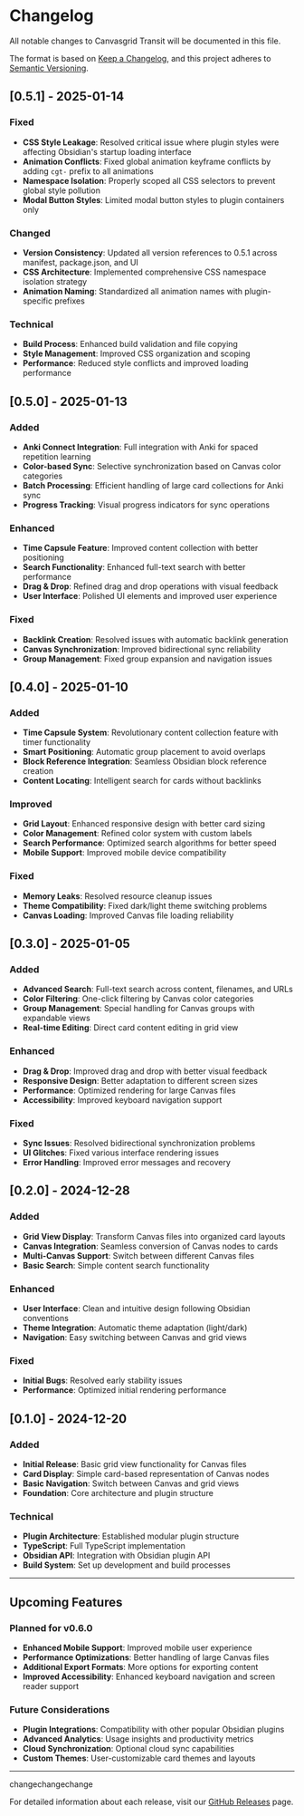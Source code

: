 # Changelog

All notable changes to Canvasgrid Transit will be documented in this file.

The format is based on [Keep a Changelog](https://keepachangelog.com/en/1.0.0/),
and this project adheres to [Semantic Versioning](https://semver.org/spec/v2.0.0.html).

## [0.5.1] - 2025-01-14

### Fixed
- **CSS Style Leakage**: Resolved critical issue where plugin styles were affecting Obsidian's startup loading interface
- **Animation Conflicts**: Fixed global animation keyframe conflicts by adding `cgt-` prefix to all animations
- **Namespace Isolation**: Properly scoped all CSS selectors to prevent global style pollution
- **Modal Button Styles**: Limited modal button styles to plugin containers only

### Changed
- **Version Consistency**: Updated all version references to 0.5.1 across manifest, package.json, and UI
- **CSS Architecture**: Implemented comprehensive CSS namespace isolation strategy
- **Animation Naming**: Standardized all animation names with plugin-specific prefixes

### Technical
- **Build Process**: Enhanced build validation and file copying
- **Style Management**: Improved CSS organization and scoping
- **Performance**: Reduced style conflicts and improved loading performance

## [0.5.0] - 2025-01-13

### Added
- **Anki Connect Integration**: Full integration with Anki for spaced repetition learning
- **Color-based Sync**: Selective synchronization based on Canvas color categories
- **Batch Processing**: Efficient handling of large card collections for Anki sync
- **Progress Tracking**: Visual progress indicators for sync operations

### Enhanced
- **Time Capsule Feature**: Improved content collection with better positioning
- **Search Functionality**: Enhanced full-text search with better performance
- **Drag & Drop**: Refined drag and drop operations with visual feedback
- **User Interface**: Polished UI elements and improved user experience

### Fixed
- **Backlink Creation**: Resolved issues with automatic backlink generation
- **Canvas Synchronization**: Improved bidirectional sync reliability
- **Group Management**: Fixed group expansion and navigation issues

## [0.4.0] - 2025-01-10

### Added
- **Time Capsule System**: Revolutionary content collection feature with timer functionality
- **Smart Positioning**: Automatic group placement to avoid overlaps
- **Block Reference Integration**: Seamless Obsidian block reference creation
- **Content Locating**: Intelligent search for cards without backlinks

### Improved
- **Grid Layout**: Enhanced responsive design with better card sizing
- **Color Management**: Refined color system with custom labels
- **Search Performance**: Optimized search algorithms for better speed
- **Mobile Support**: Improved mobile device compatibility

### Fixed
- **Memory Leaks**: Resolved resource cleanup issues
- **Theme Compatibility**: Fixed dark/light theme switching problems
- **Canvas Loading**: Improved Canvas file loading reliability

## [0.3.0] - 2025-01-05

### Added
- **Advanced Search**: Full-text search across content, filenames, and URLs
- **Color Filtering**: One-click filtering by Canvas color categories
- **Group Management**: Special handling for Canvas groups with expandable views
- **Real-time Editing**: Direct card content editing in grid view

### Enhanced
- **Drag & Drop**: Improved drag and drop with better visual feedback
- **Responsive Design**: Better adaptation to different screen sizes
- **Performance**: Optimized rendering for large Canvas files
- **Accessibility**: Improved keyboard navigation support

### Fixed
- **Sync Issues**: Resolved bidirectional synchronization problems
- **UI Glitches**: Fixed various interface rendering issues
- **Error Handling**: Improved error messages and recovery

## [0.2.0] - 2024-12-28

### Added
- **Grid View Display**: Transform Canvas files into organized card layouts
- **Canvas Integration**: Seamless conversion of Canvas nodes to cards
- **Multi-Canvas Support**: Switch between different Canvas files
- **Basic Search**: Simple content search functionality

### Enhanced
- **User Interface**: Clean and intuitive design following Obsidian conventions
- **Theme Integration**: Automatic theme adaptation (light/dark)
- **Navigation**: Easy switching between Canvas and grid views

### Fixed
- **Initial Bugs**: Resolved early stability issues
- **Performance**: Optimized initial rendering performance

## [0.1.0] - 2024-12-20

### Added
- **Initial Release**: Basic grid view functionality for Canvas files
- **Card Display**: Simple card-based representation of Canvas nodes
- **Basic Navigation**: Switch between Canvas and grid views
- **Foundation**: Core architecture and plugin structure

### Technical
- **Plugin Architecture**: Established modular plugin structure
- **TypeScript**: Full TypeScript implementation
- **Obsidian API**: Integration with Obsidian plugin API
- **Build System**: Set up development and build processes

---

## Upcoming Features

### Planned for v0.6.0
- **Enhanced Mobile Support**: Improved mobile user experience
- **Performance Optimizations**: Better handling of large Canvas files
- **Additional Export Formats**: More options for exporting content
- **Improved Accessibility**: Enhanced keyboard navigation and screen reader support

### Future Considerations
- **Plugin Integrations**: Compatibility with other popular Obsidian plugins
- **Advanced Analytics**: Usage insights and productivity metrics
- **Cloud Synchronization**: Optional cloud sync capabilities
- **Custom Themes**: User-customizable card themes and layouts

---


changechangechange


For detailed information about each release, visit our [GitHub Releases](https://github.com/zhuzhige123/Canvasgrid-Transit/releases) page.
